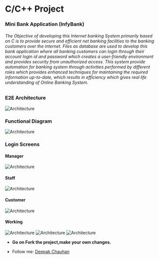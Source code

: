 # C/C++ Project

### Mini Bank Application (InfyBank) 


###### The Objective of developing this Internet banking System primarily based on C is to provide secure and efficient net banking facilities to the banking customers over the internet. Files as database are used to develop this bank application where all banking customers can login through their account login id and password which creates a user-friendly environment and provides security from unauthorized access. This system provide automation for banking system through activities performed by different roles which provides enhanced techniques for maintaining the required information up-to-date, which results in efficiency which gives real life understanding of Online Banking System. 



### E2E Architecture

![Architecture](https://raw.githubusercontent.com/deepakchauhan22/C-CPP-MiniBankProject/master/images/E2E-Architecture.png)

### Functional Diagram 


   ![Architecture](https://raw.githubusercontent.com/deepakchauhan22/C-CPP-MiniBankProject/master/images/Functional-Diagram.png)


### Login Screens 
     
 #### Manager
 
   ![Architecture](https://raw.githubusercontent.com/deepakchauhan22/C-CPP-MiniBankProject/master/login-screens/manager.png)
 
 #### Staff
 
   ![Architecture](https://raw.githubusercontent.com/deepakchauhan22/C-CPP-MiniBankProject/master/login-screens/Staff.png)
   
 #### Customer
 
   ![Architecture](https://raw.githubusercontent.com/deepakchauhan22/C-CPP-MiniBankProject/master/login-screens/customer.png)
   
 #### Working
 
   ![Architecture](https://raw.githubusercontent.com/deepakchauhan22/C-CPP-MiniBankProject/master/login-screens/account-Balance.png)
   ![Architecture](https://raw.githubusercontent.com/deepakchauhan22/C-CPP-MiniBankProject/master/login-screens/customer-Details.png)
   ![Architecture](https://raw.githubusercontent.com/deepakchauhan22/C-CPP-MiniBankProject/master/login-screens/detail-Update.png)
   
   
* __Go on Fork the project,make your own changes.__  

* Follow me: [Deepak Chauhan](https://github.com/deepakchauhan22)

